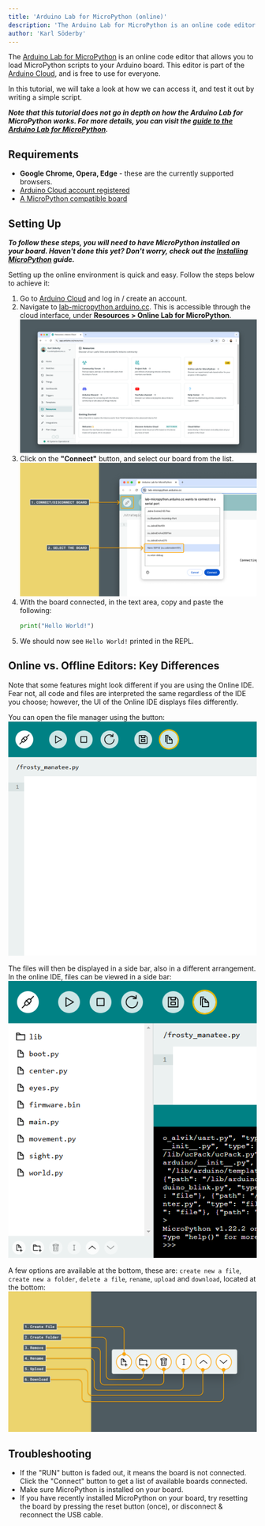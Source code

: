 ```yaml
---
title: 'Arduino Lab for MicroPython (online)'
description: 'The Arduino Lab for MicroPython is an online code editor for writing and loading MicroPython scripts.'  
author: 'Karl Söderby'  
---
```


The [Arduino Lab for MicroPython](https://lab-micropython.arduino.cc/) is an online code editor that allows you to load MicroPython scripts to your Arduino board. This editor is part of the [Arduino Cloud](https://app.arduino.cc/), and is free to use for everyone.

In this tutorial, we will take a look at how we can access it, and test it out by writing a simple script.

***Note that this tutorial does not go in depth on how the Arduino Lab for MicroPython works. For more details, you can visit the [guide to the Arduino Lab for MicroPython](/micropython/environment/code-editor).***

## Requirements

- **Google Chrome, Opera, Edge** - these are the currently supported browsers.
- [Arduino Cloud account registered](https://login.arduino.cc/login)
- [A MicroPython compatible board](/micropython/first-steps/install-guide/#micropython-compatible-arduino-boards)

## Setting Up

***To follow these steps, you will need to have MicroPython installed on your board. Haven't done this yet? Don't worry, check out the [Installing MicroPython](/micropython/first-steps/install-guide) guide.***

Setting up the online environment is quick and easy. Follow the steps below to achieve it:

1. Go to [Arduino Cloud](https://app.arduino.cc/) and log in / create an account.
2. Navigate to [lab-micropython.arduino.cc](https://lab-micropython.arduino.cc/). This is accessible through the cloud interface, under **Resources > Online Lab for MicroPython**.
   ![Navigate to the editor.](assets/online-editor-access.png)
3. Click on the **"Connect"** button, and select our board from the list.
   ![Select your board](assets/connect-board.png)
4. With the board connected, in the text area, copy and paste the following:
   ```python
   print("Hello World!")
   ```
5. We should now see `Hello World!` printed in the REPL.

## Online vs. Offline Editors: Key Differences

Note that some features might look different if you are using the Online IDE. Fear not, all code and files are interpreted the same regardless of the IDE you choose; however, the UI of the Online IDE displays files differently.

You can open the file manager using the button:  
![File Manager Button](assets/filemanageronline.png)

The files will then be displayed in a side bar, also in a different arrangement. In the online IDE, files can be viewed in a side bar:  
![Files side window](assets/filesidebaronline.png)

A few options are available at the bottom, these are: `create new a file`, `create new a folder`, `delete a file`, `rename`, `upload` and `download`, located at the bottom:  
![Buttons Online IDE](assets/onlinebuttons.png)


## Troubleshooting

- If the "RUN" button is faded out, it means the board is not connected. Click the "Connect" button to get a list of available boards connected.
- Make sure MicroPython is installed on your board.
- If you have recently installed MicroPython on your board, try resetting the board by pressing the reset button (once), or disconnect & reconnect the USB cable.

